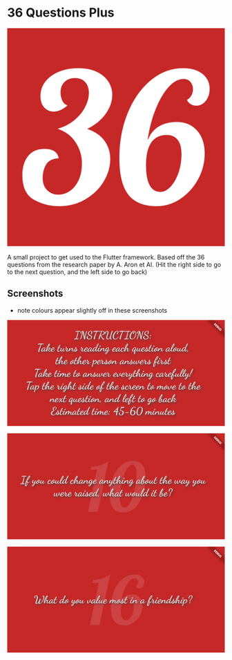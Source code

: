 # 36 Questions Plus

![App Icon](/assets/icon/icon.png)

A small project to get used to the Flutter framework. Based off the 36 questions from the research paper by A. Aron et Al. (Hit the right side to go to the next question, and the left side to go back)

## Screenshots

* note colours appear slightly off in these screenshots

![screenshot 1](flutter_01.png)

![screenshot 1](flutter_03.png)

![screenshot 1](flutter_02.png)
